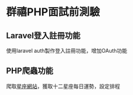 # 群禧PHP面試前測驗

## Laravel登入註冊功能
使用laravel auth製作登入註冊功能，增加OAuth功能

## PHP爬蟲功能
爬取[星座網站](https://astro.click108.com.tw/)，獲取十二星座每日運勢，設定排程
